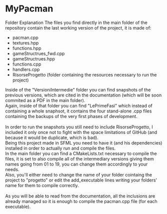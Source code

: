 # MyPacman
Folder Explanation
The files you find directly in the main folder of the repository contain the last working version of the project, it is made of:</br>
* pacman.cpp
* textures.hpp
* functions.hpp
* gameStructrues_fwd.cpp
* gameStructrues.hpp
* functions.cpp
* handlers.cpp
* RisorseProgetto (folder containing the resources necessary to run the project)

Inside of the "VersioniIntermedie" folder you can find snapshots of the previous versions, 
which are cited in the documentation (which will be soon commited as a PDF in the main folder).</br>
Again, inside of that folder you can find "LePrimeFasi" which instead of containing a whole snaphsot,
it contains the four stand-alone .cpp files containing the backups of the very first phases of development.</br>
</br>
In order to run the snapshots you still need to include RisorseProgetto, I included it only once not to fight with the space limitations of GitHub (and because it would be duplicate, which is bad). </br>
Being this project made in SFML you need to have it (and his dependencies) installed in order to actually run and compile the files.</br>
In the main folder you can find a CMakeLists.txt necessary to compile the files, it is set to also compile all of the intermediary versions giving them names going from 01 to 19, you can change them accordingly to your needs.</br>
Also, you'll either  need to change the name of your folder cointaing the project to "progetto" or edit the add_executable lines writing your folders' name for them to compile correctly.</br>
</br>
As you will be able to read from the documentation, all the inclusions are already managed so it is enough to compile the pacman.cpp file (for each executable).


